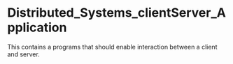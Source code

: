 # Distributed_Systems_clientServer_Application
This contains a programs that should enable interaction between a client and server.
